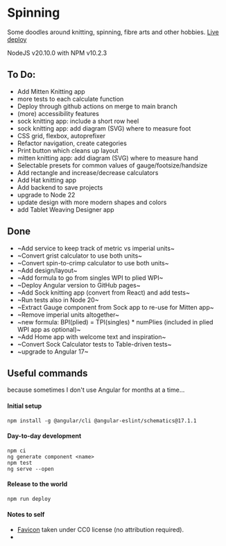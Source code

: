 # Spinning

Some doodles around knitting, spinning, fibre arts and other hobbies. [Live deploy](https://evelinev.github.io/spinning/)

NodeJS v20.10.0 with NPM v10.2.3

## To Do:

- Add Mitten Knitting app
- more tests to each calculate function
- Deploy through github actions on merge to main branch
- (more) accessibility features
- sock knitting app: include a short row heel
- sock knitting app: add diagram (SVG) where to measure foot
- CSS grid, flexbox, autoprefixer
- Refactor navigation, create categories
- Print button which cleans up layout
- mitten knitting app: add diagram (SVG) where to measure hand
- Selectable presets for common values of gauge/footsize/handsize
- Add rectangle and increase/decrease calculators
- Add Hat knitting app
- Add backend to save projects
- upgrade to Node 22
- update design with more modern shapes and colors
- add Tablet Weaving Designer app

## Done

- ~Add service to keep track of metric vs imperial units~
- ~Convert grist calculator to use both units~
- ~Convert spin-to-crimp calculator to use both units~
- ~Add design/layout~
- ~Add formula to go from singles WPI to plied WPI~
- ~Deploy Angular version to GitHub pages~
- ~Add Sock knitting app (convert from React) and add tests~
- ~Run tests also in Node 20~
- ~Extract Gauge component from Sock app to re-use for Mitten app~
- ~Remove imperial units altogether~
- ~new formula: BPI(plied) = TPI(singles) \* numPlies (included in plied WPI app as optional)~
- ~Add Home app with welcome text and inspiration~
- ~Convert Sock Calculator tests to Table-driven tests~
- ~upgrade to Angular 17~

## Useful commands
because sometimes I don't use Angular for months at a time...

#### Initial setup
```
npm install -g @angular/cli @angular-eslint/schematics@17.1.1
```

#### Day-to-day development
```
npm ci
ng generate component <name>
npm test
ng serve --open
```

#### Release to the world
```
npm run deploy
```

#### Notes to self
+ [Favicon](https://www.svgrepo.com/svg/51340/sheep) taken under CC0 license (no attribution required).
+
